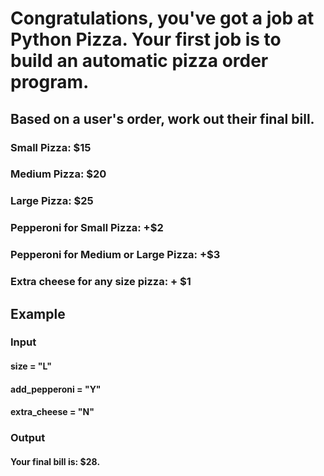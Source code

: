 # Congratulations, you've got a job at Python Pizza. Your first job is to build an automatic pizza order program.

## Based on a user's order, work out their final bill.

### Small Pizza: $15

### Medium Pizza: $20

### Large Pizza: $25

### Pepperoni for Small Pizza: +$2

### Pepperoni for Medium or Large Pizza: +$3

### Extra cheese for any size pizza: + $1

## Example
### Input
#### size = "L"
#### add_pepperoni = "Y"
#### extra_cheese = "N"

### Output
#### Your final bill is: $28.